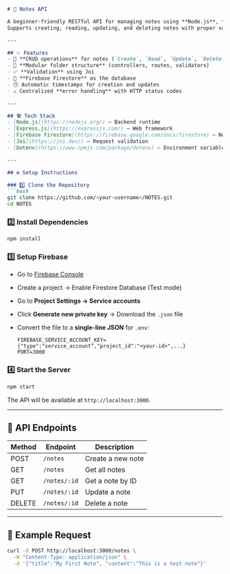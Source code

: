```markdown
# 📝 Notes API

A beginner-friendly RESTful API for managing notes using **Node.js**, **Express**, and **Firebase Firestore**.  
Supports creating, reading, updating, and deleting notes with proper validation and error handling.

---

## ✨ Features
- 🚀 **CRUD operations** for notes (`Create`, `Read`, `Update`, `Delete`)
- 📂 **Modular folder structure** (controllers, routes, validators)
- ✅ **Validation** using Joi
- 🔐 **Firebase Firestore** as the database
- 🕒 Automatic timestamps for creation and updates
- ⚠ Centralized **error handling** with HTTP status codes

---

## 🛠 Tech Stack
- [Node.js](https://nodejs.org/) – Backend runtime
- [Express.js](https://expressjs.com/) – Web framework
- [Firebase Firestore](https://firebase.google.com/docs/firestore) – NoSQL database
- [Joi](https://joi.dev/) – Request validation
- [Dotenv](https://www.npmjs.com/package/dotenv) – Environment variables

---

## ⚙️ Setup Instructions

### 1️⃣ Clone the Repository
```bash
git clone https://github.com/<your-username>/NOTES.git
cd NOTES
````

### 2️⃣ Install Dependencies

```bash
npm install
```

### 3️⃣ Setup Firebase

* Go to [Firebase Console](https://console.firebase.google.com/)
* Create a project → Enable Firestore Database (Test mode)
* Go to **Project Settings → Service accounts**
* Click **Generate new private key** → Download the `.json` file
* Convert the file to a **single-line JSON** for `.env`:

  ```env
  FIREBASE_SERVICE_ACCOUNT_KEY={"type":"service_account","project_id":"<your-id>",...}
  PORT=3000
  ```

### 4️⃣ Start the Server

```bash
npm start
```

The API will be available at `http://localhost:3000`.

---

## 📌 API Endpoints

| Method | Endpoint     | Description       |
| ------ | ------------ | ----------------- |
| POST   | `/notes`     | Create a new note |
| GET    | `/notes`     | Get all notes     |
| GET    | `/notes/:id` | Get a note by ID  |
| PUT    | `/notes/:id` | Update a note     |
| DELETE | `/notes/:id` | Delete a note     |

---

## 📜 Example Request

```bash
curl -X POST http://localhost:3000/notes \
  -H "Content-Type: application/json" \
  -d '{"title":"My First Note", "content":"This is a test note"}'



